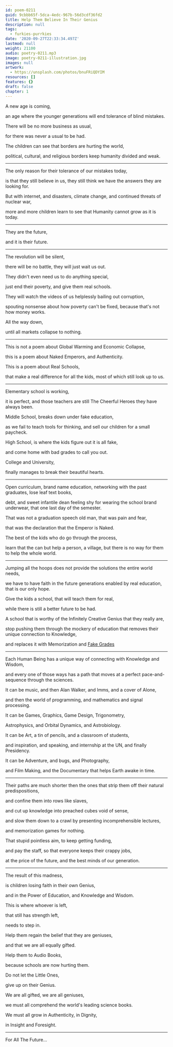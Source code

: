 ```yaml
---
id: poem-0211
guid: 9cbbb65f-5dca-4edc-967b-56d3cdf36fd2
title: Help Them Believe In Their Genius
description: null
tags:
  - furkies-purrkies
date: '2020-09-27T22:33:34.497Z'
lastmod: null
weight: 21100
audio: poetry-0211.mp3
image: poetry-0211-illustration.jpg
images: null
artwork:
  - https://unsplash.com/photos/bnuFRiQDYIM
resources: []
features: {}
draft: false
chapter: 1
---
```


A new age is coming,

an age where the younger generations will end tolerance of blind mistakes.

There will be no more business as usual,

for there was never a usual to be had.

The children can see that borders are hurting the world,

political, cultural, and religious borders keep humanity divided and weak.

---

The only reason for their tolerance of our mistakes today,

is that they still believe in us, they still think we have the answers they are looking for.

But with internet, and disasters, climate change, and continued threats of nuclear war,

more and more children learn to see that Humanity cannot grow as it is today.

---

They are the future,

and it is their future.

---

The revolution will be silent,

there will be no battle, they will just wait us out.

They didn't even need us to do anything special,

just end their poverty, and give them real schools.

They will watch the videos of us helplessly bailing out corruption,

spouting nonsense about how poverty can't be fixed, because that's not how money works.

All the way down,

until all markets collapse to nothing.

---

This is not a poem about Global Warming and Economic Collapse,

this is a poem about Naked Emperors, and Authenticity.

This is a poem about Real Schools,

that make a real difference for all the kids, most of which still look up to us.

---

Elementary school is working,

it is perfect, and those teachers are still The Cheerful Heroes they have always been.

Middle School, breaks down under fake education,

as we fail to teach tools for thinking, and sell our children for a small paycheck.

High School, is where the kids figure out it is all fake,

and come home with bad grades to call you out.

College and University,

finally manages to break their beautiful hearts.

---

Open curriculum, brand name education, networking with the past graduates, lose leaf text books,

debt, and sweet infantile dean feeling shy for wearing the school brand underwear, that one last day of the semester.

That was not a graduation speech old man, that was pain and fear,

that was the declaration that the Emperor is Naked.

The best of the kids who do go through the process,

learn that the can but help a person, a village, but there is no way for them to help the whole world.

---

Jumping all the hoops does not provide the solutions the entire world needs,

we have to have faith in the future generations enabled by real education, that is our only hope.

Give the kids a school, that will teach them for real,

while there is still a better future to be had.

A school that is worthy of the Infinitely Creative Genius that they really are,

stop pushing them through the mockery of education that removes their unique connection to Knowledge,

and replaces it with Memorization and [Fake Grades](https://www.youtube.com/watch?v=DzSnvxejenY)

---

Each Human Being has a unique way of connecting with Knowledge and Wisdom,

and every one of those ways has a path that moves at a perfect pace-and-sequence through the sciences.

It can be music, and then Alan Walker, and lmms, and a cover of Alone,

and then the world of programming, and mathematics and signal processing.

It can be Games, Graphics, Game Design, Trigonometry,

Astrophysics, and Orbital Dynamics, and Astrobiology.

It can be Art, a tin of pencils, and a classroom of students,

and inspiration, and speaking, and internship at the UN, and finally Presidency.

It can be Adventure, and bugs, and Photography,

and Film Making, and the Documentary that helps Earth awake in time.

---

Their paths are much shorter then the ones that strip them off their natural predispositions,

and confine them into rows like slaves,

and cut up knowledge into preached cubes void of sense,

and slow them down to a crawl by presenting incomprehensible lectures,

and memorization games for nothing.

That stupid pointless aim, to keep getting funding,

and pay the staff, so that everyone keeps their crappy jobs,

at the price of the future, and the best minds of our generation.

---

The result of this madness,

is children losing faith in their own Genius,

and in the Power of Education, and Knowledge and Wisdom.

This is where whoever is left,

that still has strength left,

needs to step in.

Help them regain the belief that they are geniuses,

and that we are all equally gifted.

Help them to Audio Books,

because schools are now hurting them.

Do not let the Little Ones,

give up on their Genius.

We are all gifted, we are all geniuses,

we must all comprehend the world's leading science books.

We must all grow in Authenticity, in Dignity,

in Insight and Foresight.

---

For All The Future...
